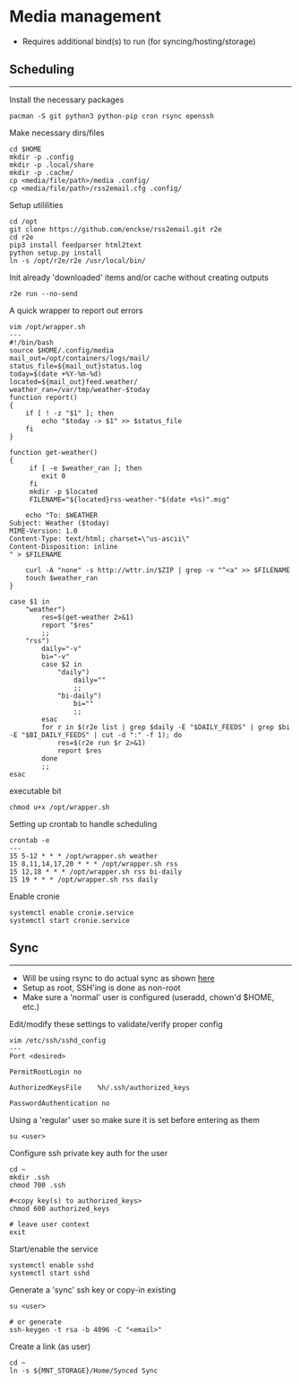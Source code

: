Media management
================
* Requires additional bind(s) to run (for syncing/hosting/storage)

## Scheduling
---

Install the necessary packages
```
pacman -S git python3 python-pip cron rsync openssh
```

Make necessary dirs/files
```
cd $HOME
mkdir -p .config
mkdir -p .local/share
mkdir -p .cache/
cp <media/file/path>/media .config/
cp <media/file/path>/rss2email.cfg .config/
```

Setup utililities
```
cd /opt
git clone https://github.com/enckse/rss2email.git r2e
cd r2e
pip3 install feedparser html2text
python setup.py install
ln -s /opt/r2e/r2e /usr/local/bin/
```

Init already 'downloaded' items and/or cache without creating outputs
```
r2e run --no-send
```

A quick wrapper to report out errors
```
vim /opt/wrapper.sh
---
#!/bin/bash
source $HOME/.config/media
mail_out=/opt/containers/logs/mail/
status_file=${mail_out}status.log
today=$(date +%Y-%m-%d)
located=${mail_out}feed.weather/
weather_ran=/var/tmp/weather-$today
function report()
{
    if [ ! -z "$1" ]; then
        echo "$today -> $1" >> $status_file
    fi
}

function get-weather()
{
     if [ -e $weather_ran ]; then
        exit 0
     fi
     mkdir -p $located
     FILENAME="${located}rss-weather-"$(date +%s)".msg"

    echo "To: $WEATHER
Subject: Weather ($today)
MIME-Version: 1.0
Content-Type: text/html; charset=\"us-ascii\"
Content-Disposition: inline
" > $FILENAME

    curl -A "none" -s http://wttr.in/$ZIP | grep -v "^<a" >> $FILENAME
    touch $weather_ran
}

case $1 in
    "weather")
        res=$(get-weather 2>&1)
        report "$res"
        ;;
    "rss")
        daily="-v"
        bi="-v"
        case $2 in
            "daily")
                daily=""
                ;;
            "bi-daily")
                bi=""
                ;; 
     	esac
        for r in $(r2e list | grep $daily -E "$DAILY_FEEDS" | grep $bi -E "$BI_DAILY_FEEDS" | cut -d ":" -f 1); do
            res=$(r2e run $r 2>&1)
            report $res
        done
        ;;
esac
```

executable bit
```
chmod u+x /opt/wrapper.sh
```

Setting up crontab to handle scheduling
```
crontab -e
---
15 5-12 * * * /opt/wrapper.sh weather
15 8,11,14,17,20 * * * /opt/wrapper.sh rss
15 12,18 * * * /opt/wrapper.sh rss bi-daily
15 19 * * * /opt/wrapper.sh rss daily
```

Enable cronie
```
systemctl enable cronie.service
systemctl start cronie.service
```

## Sync
---
* Will be using rsync to do actual sync as shown [here](https://github.com/enckse/home/blob/master/.bin/syncing)
* Setup as root, SSH'ing is done as non-root
* Make sure a 'normal' user is configured (useradd, chown'd $HOME, etc.)

Edit/modify these settings to validate/verify proper config

```
vim /etc/ssh/sshd_config
---
Port <desired>

PermitRootLogin no

AuthorizedKeysFile    %h/.ssh/authorized_keys

PasswordAuthentication no
```

Using a 'regular' user so make sure it is set before entering as them

```
su <user> 
```

Configure ssh private key auth for the user
```
cd ~
mkdir .ssh
chmod 700 .ssh

#<copy key(s) to authorized_keys>
chmod 600 authorized_keys

# leave user context
exit
```

Start/enable the service
```
systemctl enable sshd
systemctl start sshd
```

Generate a 'sync' ssh key or copy-in existing
```
su <user> 

# or generate
ssh-keygen -t rsa -b 4096 -C "<email>"
```

Create a link (as user)
```
cd ~
ln -s ${MNT_STORAGE}/Home/Synced Sync
```
